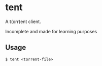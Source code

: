 # tent

A t(orr)ent client.

Incomplete and made for learning purposes

## Usage

```
$ tent <torrent-file>
```


